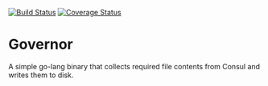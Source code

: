 [![Build Status](https://travis-ci.org/jonnybazookatone/governor.svg?branch=master)](https://travis-ci.org/jonnybazookatone/governor)
[![Coverage Status](https://coveralls.io/repos/jonnybazookatone/governor/badge.svg?branch=master&service=github)](https://coveralls.io/github/jonnybazookatone/governor?branch=master)

# Governor
A simple go-lang binary that collects required file contents from Consul and writes them to disk.
